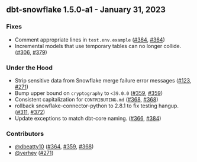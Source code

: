 ## dbt-snowflake 1.5.0-a1 - January 31, 2023
### Fixes
- Comment appropriate lines in `test.env.example` ([#364](https://github.com/dbt-labs/dbt-snowflake/issues/364), [#364](https://github.com/dbt-labs/dbt-snowflake/pull/364))
- Incremental models that use temporary tables can no longer collide. ([#306](https://github.com/dbt-labs/dbt-snowflake/issues/306), [#379](https://github.com/dbt-labs/dbt-snowflake/pull/379))
### Under the Hood
- Strip sensitive data from Snowflake merge failure error messages ([#123](https://github.com/dbt-labs/dbt-snowflake/issues/123), [#271](https://github.com/dbt-labs/dbt-snowflake/pull/271))
- Bump upper bound on `cryptography` to `<39.0.0` ([#359](https://github.com/dbt-labs/dbt-snowflake/issues/359), [#359](https://github.com/dbt-labs/dbt-snowflake/pull/359))
- Consistent capitalization for `CONTRIBUTING.md` ([#368](https://github.com/dbt-labs/dbt-snowflake/issues/368), [#368](https://github.com/dbt-labs/dbt-snowflake/pull/368))
- rollback snowflake-connector-python to 2.8.1 to fix testing hangup. ([#311](https://github.com/dbt-labs/dbt-snowflake/issues/311), [#372](https://github.com/dbt-labs/dbt-snowflake/pull/372))
- Update exceptions to match dbt-core naming. ([#366](https://github.com/dbt-labs/dbt-snowflake/issues/366), [#384](https://github.com/dbt-labs/dbt-snowflake/pull/384))

### Contributors
- [@dbeatty10](https://github.com/dbeatty10) ([#364](https://github.com/dbt-labs/dbt-snowflake/pull/364), [#359](https://github.com/dbt-labs/dbt-snowflake/pull/359), [#368](https://github.com/dbt-labs/dbt-snowflake/pull/368))
- [@verhey](https://github.com/verhey) ([#271](https://github.com/dbt-labs/dbt-snowflake/pull/271))
